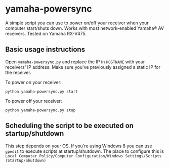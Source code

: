 yamaha-powersync
================


A simple script you can use to power on/off your receiver when your computer start/shuts down. Works with most network-enabled Yamaha® AV receivers. Tested on Yamaha RX-V475.


Basic usage instructions
------------------------

Open `yamaha-powersync.py` and replace the IP in `HOSTNAME` with your receivers' IP address. Make sure you've previously assigned a static IP for the receiver.

To power on your receiver:

    python yamaha-powersync.py start
    
To power off your receiver:

    python yamaha-powersync.py stop
    
    
Scheduling the script to be executed on startup/shutdown
--------------------------------------------------------

This step depends on your OS. If you're using Windows 8 you can use `gpedit` to execute scripts at startup/shutdown. The place to configure this is `Local Computer Policy/Computer Configuration/Windows Settings/Scripts (Startup/Shutdown)`
